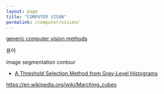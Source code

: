 ```yaml
---
layout: page
title: "COMPUTER VISON"
permalink: /computer/vision/
---
```


[generic computer vision methods](/computer/vision/generic-computer-vision-methods/)

용어

image segmentation
contour

- [A Threshold Selection Method from Gray-Level Histograms](/computer/vision/paper/a-threshold-selection-method-from-gray-level-histograms/)

https://en.wikipedia.org/wiki/Marching_cubes
